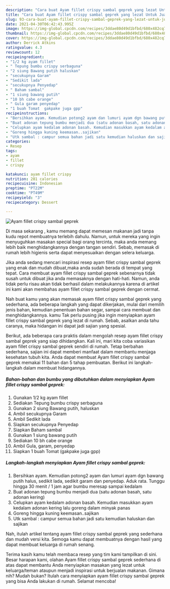 ```yaml
---
description: "Cara buat Ayam fillet crispy sambal geprek yang lezat Untuk Jualan"
title: "Cara buat Ayam fillet crispy sambal geprek yang lezat Untuk Jualan"
slug: 93-cara-buat-ayam-fillet-crispy-sambal-geprek-yang-lezat-untuk-jualan
date: 2021-04-30T06:42:43.995Z
image: https://img-global.cpcdn.com/recipes/3ddae80d49d1bfbd/680x482cq70/ayam-fillet-crispy-sambal-geprek-foto-resep-utama.jpg
thumbnail: https://img-global.cpcdn.com/recipes/3ddae80d49d1bfbd/680x482cq70/ayam-fillet-crispy-sambal-geprek-foto-resep-utama.jpg
cover: https://img-global.cpcdn.com/recipes/3ddae80d49d1bfbd/680x482cq70/ayam-fillet-crispy-sambal-geprek-foto-resep-utama.jpg
author: Derrick Atkins
ratingvalue: 4.3
reviewcount: 12
recipeingredient:
- "1/2 kg ayam fillet"
- " Tepung bumbu crispy serbaguna"
- "2 siung Bawang putih haluskan"
- "secukupnya Garam"
- "Sedikit lada"
- "secukupnya Penyedap"
- " Baham sambal"
- "1 siung bawang putih"
- "10 bh cabe orange"
- " Gula garam penyedap"
- "1 buah Tomat  gakpake juga gpp"
recipeinstructions:
- "Bersihkan ayam. Kemudian potong2 ayam dan lumuri ayam dgn bawang putih halus, sedikit lada, sedikit garam dan penyedap. Aduk rata. Tunggu hingga 30 menit / 1 jam agar bumbu meresap sampai kedalam"
- "Buat adonan tepung bumbu menjadi dua (satu adonan basah, satu adonan kering)"
- "Celupkan ayam kedalam adonan basah. Kemudian masukkan ayam kedalam adonan kering lalu goreng dalam minyak panas"
- "Goreng hingga kuning keemasan..sajikan"
- "Utk sambal : campur semua bahan jadi satu kemudian haluskan dan sajikan"
categories:
- Resep
tags:
- ayam
- fillet
- crispy

katakunci: ayam fillet crispy 
nutrition: 281 calories
recipecuisine: Indonesian
preptime: "PT22M"
cooktime: "PT49M"
recipeyield: "3"
recipecategory: Dessert

---
```



![Ayam fillet crispy sambal geprek](https://img-global.cpcdn.com/recipes/3ddae80d49d1bfbd/680x482cq70/ayam-fillet-crispy-sambal-geprek-foto-resep-utama.jpg)

Di masa  sekarang , kamu memang dapat memesan makanan jadi tanpa kudu repot membuatnya terlebih dahulu. Namun, untuk mereka yang ingin menyuguhkan masakan special bagi orang tercinta, maka anda memang lebih baik menghidangkannya dengan tangan sendiri. Sebab, memasak di rumah lebih higienis serta dapat menyesuaikan dengan selera keluarga.

Jika anda sedang mencari inspirasi resep ayam fillet crispy sambal geprek yang enak dan mudah dibuat,maka anda sudah berada di tempat yang tepat. Cara membuat ayam fillet crispy sambal geprek  sebenarnya tidak susah untuk dibuat jika anda memasaknya dengan hati-hati. Namun, anda tidak perlu risau akan tidak berhasil dalam melakukannya 
karena di artikel ini kami akan membahas ayam fillet crispy sambal geprek dengan cermat.  



Nah buat kamu yang akan memasak ayam fillet crispy sambal geprek yang sederhana, ada beberapa langkah yang dapat dikerjakan, mulai dari memilih jenis bahan, kemudian penentuan bahan segar, sampai cara membuat dan menghidangkannya. kamu Tak perlu pusing jika ingin menyiapkan ayam fillet crispy sambal geprek yang lezat di rumah. Sebab, asalkan anda  tahu caranya, maka hidangan ini dapat jadi sajian yang spesial.

Berikut, ada beberapa cara praktis  dalam mengolah resep ayam fillet crispy sambal geprek yang siap dihidangkan. Kali ini, mari kita coba variasikan ayam fillet crispy sambal geprek sendiri di rumah. Tetap berbahan sederhana, sajian ini dapat memberi manfaat dalam membantu menjaga kesehatan tubuh kita. Anda dapat membuat Ayam fillet crispy sambal geprek memakai 11 bahan dan 5 tahap pembuatan. Berikut ini langkah-langkah dalam membuat hidangannya.

<!--inarticleads1-->

##### Bahan-bahan dan bumbu yang dibutuhkan dalam menyiapkan Ayam fillet crispy sambal geprek:

1. Gunakan 1/2 kg ayam fillet
1. Sediakan  Tepung bumbu crispy serbaguna
1. Gunakan 2 siung Bawang putih, haluskan
1. Ambil secukupnya Garam
1. Ambil Sedikit lada
1. Siapkan secukupnya Penyedap
1. Siapkan  Baham sambal
1. Gunakan 1 siung bawang putih
1. Sediakan 10 bh cabe orange
1. Ambil  Gula, garam, penyedap
1. Siapkan 1 buah Tomat  (gakpake juga gpp)




<!--inarticleads2-->

##### Langkah-langkah menyiapkan Ayam fillet crispy sambal geprek:

1. Bersihkan ayam. Kemudian potong2 ayam dan lumuri ayam dgn bawang putih halus, sedikit lada, sedikit garam dan penyedap. Aduk rata. Tunggu hingga 30 menit / 1 jam agar bumbu meresap sampai kedalam
1. Buat adonan tepung bumbu menjadi dua (satu adonan basah, satu adonan kering)
1. Celupkan ayam kedalam adonan basah. Kemudian masukkan ayam kedalam adonan kering lalu goreng dalam minyak panas
1. Goreng hingga kuning keemasan..sajikan
1. Utk sambal : campur semua bahan jadi satu kemudian haluskan dan sajikan




Nah, itulah artikel tentang  ayam fillet crispy sambal geprek  yang sederhana dan mudah versi kita. Semoga kamu dapat membuatnya dengan hasil yang dapat membuat keluarga di rumah senang. 

Terima kasih kamu telah membaca resep yang tim kami tampilkan di sini. Besar harapan kami, olahan  Ayam fillet crispy sambal geprek sederhana di atas dapat membantu Anda menyiapkan masakan yang lezat untuk keluarga/teman ataupun menjadi inspirasi untuk berjualan makanan. Gimana nih? Mudah bukan? Itulah cara menyiapkan ayam fillet crispy sambal geprek yang bisa Anda lakukan di rumah. Selamat mencoba!

